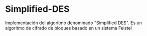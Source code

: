 # Simplified-DES
Implementación del algoritmo denominado "Simplified DES". Es un algoritmo de cifrado de bloques basado en un sistema Feistel

